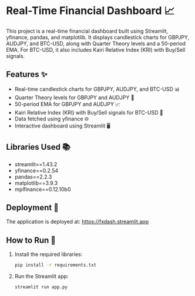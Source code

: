 # Real-Time Financial Dashboard 📈

This project is a real-time financial dashboard built using Streamlit, yfinance, pandas, and matplotlib. It displays candlestick charts for GBPJPY, AUDJPY, and BTC-USD, along with Quarter Theory levels and a 50-period EMA. For BTC-USD, it also includes Kairi Relative Index (KRI) with Buy/Sell signals.

## Features ✨

- Real-time candlestick charts for GBPJPY, AUDJPY, and BTC-USD 📊
- Quarter Theory levels for GBPJPY and AUDJPY 📐
- 50-period EMA for GBPJPY and AUDJPY 📈
- Kairi Relative Index (KRI) with Buy/Sell signals for BTC-USD 🏹
- Data fetched using yfinance 🌐
- Interactive dashboard using Streamlit 🖥️

## Libraries Used 📚

- streamlit==1.43.2
- yfinance==0.2.54
- pandas==2.2.3
- matplotlib==3.9.3
- mplfinance==0.12.10b0

## Deployment 🚀

The application is deployed at: https://fxdash.streamlit.app

## How to Run 🏃

1.  Install the required libraries:

    ```bash
    pip install -r requirements.txt
    ```
2.  Run the Streamlit app:

    ```bash
    streamlit run app.py
